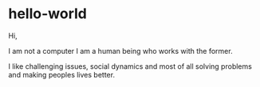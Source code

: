 # hello-world

Hi, 

I am not a computer I am a human being who works with the former. 

I like challenging issues, social dynamics and most of all solving problems and making peoples lives better.



